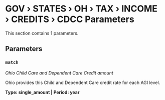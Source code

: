 # GOV › STATES › OH › TAX › INCOME › CREDITS › CDCC Parameters

This section contains 1 parameters.

## Parameters

### `match`
*Ohio Child Care and Dependent Care Credit amount*

Ohio provides this Child and Dependent Care credit rate for each AGI level.

**Type: single_amount | Period: year**

